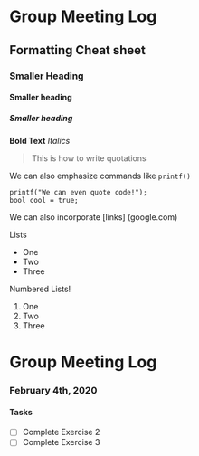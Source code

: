 # Group Meeting Log
## Formatting Cheat sheet

### Smaller Heading
#### Smaller heading
##### Smaller heading

**Bold Text**
*Italics*
> This is how to write quotations

We can also emphasize commands like `printf()`

```
printf("We can even quote code!");
bool cool = true;

```

We can also incorporate [links] (google.com)

Lists
- One
- Two 
- Three

Numbered Lists!
1. One 
2. Two
3. Three




# Group Meeting Log

### February 4th, 2020
#### Tasks
- [ ] Complete Exercise 2
- [ ] Complete Exercise 3
